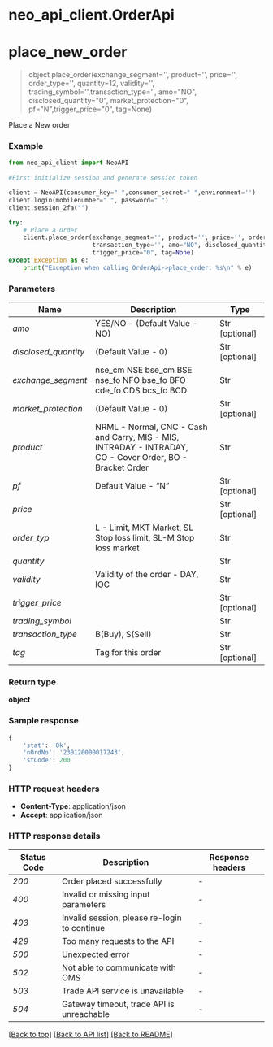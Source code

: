 # neo_api_client.OrderApi

# **place_new_order**
> object place_order(exchange_segment='', product='', price='', order_type='', quantity=12, validity='', trading_symbol='',transaction_type='', amo="NO", disclosed_quantity="0", market_protection="0", pf="N",trigger_price="0", tag=None)

Place a New order

### Example


```python
from neo_api_client import NeoAPI
        
#First initialize session and generate session token

client = NeoAPI(consumer_key=" ",consumer_secret=" ",environment='')
client.login(mobilenumber=" ", password=" ")
client.session_2fa("")

try:
    # Place a Order
    client.place_order(exchange_segment='', product='', price='', order_type='', quantity=12, validity='', trading_symbol='',
                       transaction_type='', amo="NO", disclosed_quantity="0", market_protection="0", pf="N",
                       trigger_price="0", tag=None)
except Exception as e:
    print("Exception when calling OrderApi->place_order: %s\n" % e)
``` 

### Parameters

| Name                 | Description                                                                                                    | Type           |
|----------------------|----------------------------------------------------------------------------------------------------------------|----------------|
| *amo*                | YES/NO - (Default Value - NO)                                                                                  | Str [optional] |
| *disclosed_quantity* | (Default Value - 0)                                                                                            | Str [optional] |
| *exchange_segment*   | nse_cm NSE bse_cm BSE nse_fo NFO bse_fo BFO cde_fo CDS bcs_fo BCD                                              | Str            |
| *market_protection*  | (Default Value - 0)                                                                                            | Str [optional] |
| *product*            | NRML - Normal, CNC - Cash and Carry, MIS - MIS, INTRADAY - INTRADAY, <br/>CO - Cover Order, BO - Bracket Order | Str            |
| *pf*                 | Default Value - “N”                                                                                            | Str [optional] |
| *price*              |                                                                                                                | Str [optional] |
| *order_typ*          | L - Limit, MKT Market, SL Stop loss limit, SL-M Stop loss market                                               | Str            |
| *quantity*           |                                                                                                                | Str            |
| *validity*           | Validity of the order - DAY, IOC                                                                               | Str            |
| *trigger_price*      |                                                                                                                | Str [optional] |
| *trading_symbol*     |                                                                                                                | Str            |
| *transaction_type*   | B(Buy), S(Sell)                                                                                                | Str            |
| *tag*                | Tag for this order                                                                                             | Str [optional] |


### Return type

**object**

### Sample response

```python
{
    'stat': 'Ok',
    'nOrdNo': '230120000017243',
    'stCode': 200
}

```
### HTTP request headers

 - **Content-Type**: application/json
 - **Accept**: application/json

### HTTP response details


| Status Code | Description                                  | Response headers |
|-------------|----------------------------------------------|------------------|
| *200*       | Order placed successfully                    | -                |
| *400*       | Invalid or missing input parameters          | -                |
| *403*       | Invalid session, please re-login to continue | -                |
| *429*       | Too many requests to the API                 | -                |
| *500*       | Unexpected error                             | -                |
| *502*       | Not able to communicate with OMS             | -                |
| *503*       | Trade API service is unavailable             | -                |
| *504*       | Gateway timeout, trade API is unreachable    | -                |


[[Back to top]](#) [[Back to API list]](../README.md#documentation-for-api-endpoints)  [[Back to README]](../README.md)




